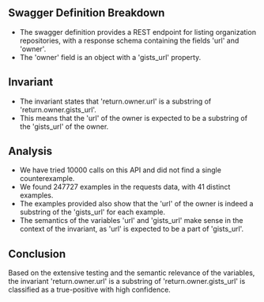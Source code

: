 ## Swagger Definition Breakdown
- The swagger definition provides a REST endpoint for listing organization repositories, with a response schema containing the fields 'url' and 'owner'.
- The 'owner' field is an object with a 'gists_url' property.

## Invariant
- The invariant states that 'return.owner.url' is a substring of 'return.owner.gists_url'.
- This means that the 'url' of the owner is expected to be a substring of the 'gists_url' of the owner.

## Analysis
- We have tried 10000 calls on this API and did not find a single counterexample.
- We found 247727 examples in the requests data, with 41 distinct examples.
- The examples provided also show that the 'url' of the owner is indeed a substring of the 'gists_url' for each example.
- The semantics of the variables 'url' and 'gists_url' make sense in the context of the invariant, as 'url' is expected to be a part of 'gists_url'.

## Conclusion
Based on the extensive testing and the semantic relevance of the variables, the invariant 'return.owner.url' is a substring of 'return.owner.gists_url' is classified as a true-positive with high confidence.
